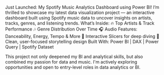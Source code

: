 Just Launched: My Spotify Music Analytics Dashboard using Power BI! 
I’m thrilled to showcase my latest data visualization project — an interactive dashboard built using Spotify music data to uncover insights on artists, tracks, genres, and listening trends.
 What’s Inside:
🔥 Top Artists & Track Performance
🎶 Genre Distribution Over Time
🎧 Audio Features: Danceability, Energy, Tempo & More
📌 Interactive Slicers for deep diving
🧠 Clean, user-focused storytelling design
 Built With:
 Power BI | DAX | Power Query | Spotify Dataset

This project not only deepened my BI and analytical skills, but also combined my passion for data and music. I'm actively exploring opportunities and open to entry-level roles in data analytics or BI.

